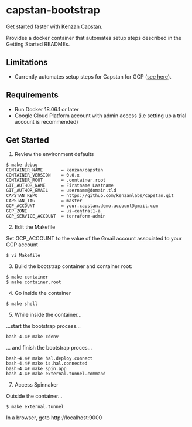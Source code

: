 # capstan-bootstrap

Get started faster with [Kenzan Capstan](https://github.com/kenzanlabs/capstan).

Provides a docker container that automates setup steps described in the Getting Started READMEs.

## Limitations

* Currently automates setup steps for Capstan for GCP ([see here](https://github.com/kenzanlabs/capstan/tree/master/gcp)).

## Requirements

* Run Docker 18.06.1 or later
* Google Cloud Platform account with admin access (i.e setting up a trial account is recommended)

## Get Started

1. Review the environment defaults

```
$ make debug
CONTAINER_NAME       = kenzan/capstan
CONTAINER_VERSION    = 0.0.x
CONTAINER_ROOT       = .container.root
GIT_AUTHOR_NAME      = Firstname Lastname
GIT_AUTHOR_EMAIL     = username@domain.tld
CAPSTAN_REPO         = https://github.com/kenzanlabs/capstan.git
CAPSTAN_TAG          = master
GCP_ACCOUNT          = your.capstan.demo.account@gmail.com
GCP_ZONE             = us-central1-a
GCP_SERVICE_ACCOUNT  = terraform-admin
```

2. Edit the Makefile

Set GCP_ACCOUNT to the value of the Gmail account associated to your GCP account

```
$ vi Makefile
```

3. Build the bootstrap container and container root:

```
$ make container
$ make container.root
```

4. Go inside the container

```
$ make shell
```

5. While inside the container...

...start the bootstrap process...

```
bash-4.4# make cdenv
```

... and finish the bootstrap proces...

```
bash-4.4# make hal.deploy.connect
bash-4.4# make is.hal.connected
bash-4.4# make spin.app
bash-4.4# make external.tunnel.command

```

7. Access Spinnaker

Outside the container...

```
$ make external.tunnel
```

In a browser, goto http://localhost:9000
